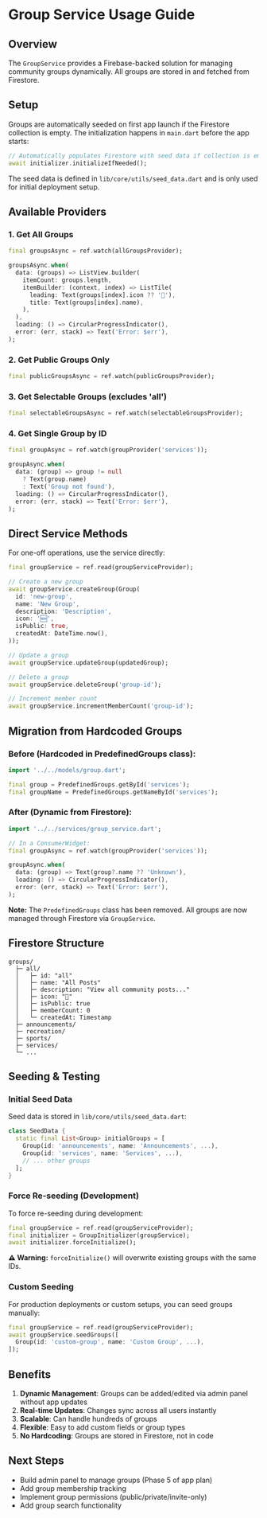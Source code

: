 # Group Service Usage Guide

## Overview

The `GroupService` provides a Firebase-backed solution for managing community groups dynamically. All groups are stored in and fetched from Firestore.

## Setup

Groups are automatically seeded on first app launch if the Firestore collection is empty. The initialization happens in `main.dart` before the app starts:

```dart
// Automatically populates Firestore with seed data if collection is empty
await initializer.initializeIfNeeded();
```

The seed data is defined in `lib/core/utils/seed_data.dart` and is only used for initial deployment setup.

## Available Providers

### 1. Get All Groups
```dart
final groupsAsync = ref.watch(allGroupsProvider);

groupsAsync.when(
  data: (groups) => ListView.builder(
    itemCount: groups.length,
    itemBuilder: (context, index) => ListTile(
      leading: Text(groups[index].icon ?? '📁'),
      title: Text(groups[index].name),
    ),
  ),
  loading: () => CircularProgressIndicator(),
  error: (err, stack) => Text('Error: $err'),
);
```

### 2. Get Public Groups Only
```dart
final publicGroupsAsync = ref.watch(publicGroupsProvider);
```

### 3. Get Selectable Groups (excludes 'all')
```dart
final selectableGroupsAsync = ref.watch(selectableGroupsProvider);
```

### 4. Get Single Group by ID
```dart
final groupAsync = ref.watch(groupProvider('services'));

groupAsync.when(
  data: (group) => group != null
    ? Text(group.name)
    : Text('Group not found'),
  loading: () => CircularProgressIndicator(),
  error: (err, stack) => Text('Error: $err'),
);
```

## Direct Service Methods

For one-off operations, use the service directly:

```dart
final groupService = ref.read(groupServiceProvider);

// Create a new group
await groupService.createGroup(Group(
  id: 'new-group',
  name: 'New Group',
  description: 'Description',
  icon: '🆕',
  isPublic: true,
  createdAt: DateTime.now(),
));

// Update a group
await groupService.updateGroup(updatedGroup);

// Delete a group
await groupService.deleteGroup('group-id');

// Increment member count
await groupService.incrementMemberCount('group-id');
```

## Migration from Hardcoded Groups

### Before (Hardcoded in PredefinedGroups class):
```dart
import '../../models/group.dart';

final group = PredefinedGroups.getById('services');
final groupName = PredefinedGroups.getNameById('services');
```

### After (Dynamic from Firestore):
```dart
import '../../services/group_service.dart';

// In a ConsumerWidget:
final groupAsync = ref.watch(groupProvider('services'));

groupAsync.when(
  data: (group) => Text(group?.name ?? 'Unknown'),
  loading: () => CircularProgressIndicator(),
  error: (err, stack) => Text('Error: $err'),
);
```

**Note:** The `PredefinedGroups` class has been removed. All groups are now managed through Firestore via `GroupService`.

## Firestore Structure

```
groups/
  ├─ all/
  │   ├─ id: "all"
  │   ├─ name: "All Posts"
  │   ├─ description: "View all community posts..."
  │   ├─ icon: "📰"
  │   ├─ isPublic: true
  │   ├─ memberCount: 0
  │   └─ createdAt: Timestamp
  ├─ announcements/
  ├─ recreation/
  ├─ sports/
  ├─ services/
  └─ ...
```

## Seeding & Testing

### Initial Seed Data

Seed data is stored in `lib/core/utils/seed_data.dart`:

```dart
class SeedData {
  static final List<Group> initialGroups = [
    Group(id: 'announcements', name: 'Announcements', ...),
    Group(id: 'services', name: 'Services', ...),
    // ... other groups
  ];
}
```

### Force Re-seeding (Development)

To force re-seeding during development:

```dart
final groupService = ref.read(groupServiceProvider);
final initializer = GroupInitializer(groupService);
await initializer.forceInitialize();
```

**⚠️ Warning:** `forceInitialize()` will overwrite existing groups with the same IDs.

### Custom Seeding

For production deployments or custom setups, you can seed groups manually:

```dart
final groupService = ref.read(groupServiceProvider);
await groupService.seedGroups([
  Group(id: 'custom-group', name: 'Custom Group', ...),
]);
```

## Benefits

1. **Dynamic Management**: Groups can be added/edited via admin panel without app updates
2. **Real-time Updates**: Changes sync across all users instantly
3. **Scalable**: Can handle hundreds of groups
4. **Flexible**: Easy to add custom fields or group types
5. **No Hardcoding**: Groups are stored in Firestore, not in code

## Next Steps

- Build admin panel to manage groups (Phase 5 of app plan)
- Add group membership tracking
- Implement group permissions (public/private/invite-only)
- Add group search functionality
